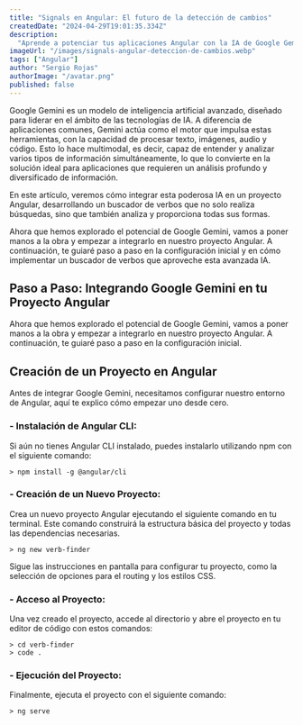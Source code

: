 ```yaml
---
title: "Signals en Angular: El futuro de la detección de cambios"
createdDate: "2024-04-29T19:01:35.334Z"
description:
  "Aprende a potenciar tus aplicaciones Angular con la IA de Google Gemini, explorando su integración para mejorar la gestión y análisis de datos en tiempo real."
imageUrl: "/images/signals-angular-deteccion-de-cambios.webp"
tags: ["Angular"]
author: "Sergio Rojas"
authorImage: "/avatar.png"
published: false
---
```

Google Gemini es un modelo de inteligencia artificial avanzado, diseñado para liderar en el ámbito de las tecnologías de IA. A diferencia de aplicaciones comunes, Gemini actúa como el motor que impulsa estas herramientas, con la capacidad de procesar texto, imágenes, audio y código. Esto lo hace multimodal, es decir, capaz de entender y analizar varios tipos de información simultáneamente, lo que lo convierte en la solución ideal para aplicaciones que requieren un análisis profundo y diversificado de información. 

En este artículo, veremos cómo integrar esta poderosa IA en un proyecto Angular, desarrollando un buscador de verbos que no solo realiza búsquedas, sino que también analiza y proporciona todas sus formas.

Ahora que hemos explorado el potencial de Google Gemini, vamos a poner manos a la obra y empezar a integrarlo en nuestro proyecto Angular. A continuación, te guiaré paso a paso en la configuración inicial y en cómo implementar un buscador de verbos que aproveche esta avanzada IA.

## Paso a Paso: Integrando Google Gemini en tu Proyecto Angular

Ahora que hemos explorado el potencial de Google Gemini, vamos a poner manos a la obra y empezar a integrarlo en nuestro proyecto Angular. A continuación, te guiaré paso a paso en la configuración inicial.


<!-- mostrar como obtener la api de gemini y su documentacion -->

## Creación de un Proyecto en Angular

Antes de integrar Google Gemini, necesitamos configurar nuestro entorno de Angular, aquí te explico cómo empezar uno desde cero.

### - Instalación de Angular CLI:

Si aún no tienes Angular CLI instalado, puedes instalarlo utilizando npm con el siguiente comando:

```shell
> npm install -g @angular/cli
```

### - Creación de un Nuevo Proyecto:

Crea un nuevo proyecto Angular ejecutando el siguiente comando en tu terminal. Este comando construirá la estructura básica del proyecto y todas las dependencias necesarias.

```shell
> ng new verb-finder
```

Sigue las instrucciones en pantalla para configurar tu proyecto, como la selección de opciones para el routing y los estilos CSS.

### - Acceso al Proyecto:

Una vez creado el proyecto, accede al directorio y abre el proyecto en tu editor de código con estos comandos:

```shell
> cd verb-finder
> code .
```

### - Ejecución del Proyecto:

Finalmente, ejecuta el proyecto con el siguiente comando:

```shell
> ng serve
```